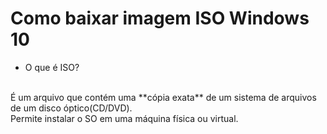 # Como baixar imagem ISO Windows 10

- O que é ISO?
<br>
É um arquivo que contém uma **cópia exata** de um sistema de arquivos de um disco óptico(CD/DVD).
<br>
Permite instalar o SO em uma máquina física ou virtual.
 
